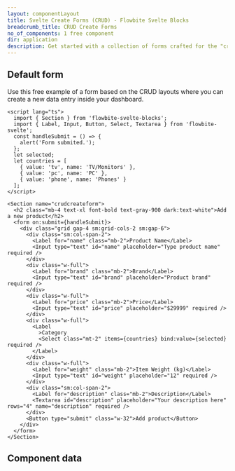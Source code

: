 ```yaml
---
layout: componentLayout
title: Svelte Create Forms (CRUD) - Flowbite Svelte Blocks
breadcrumb_title: CRUD Create Forms
no_of_components: 1 free component
dir: application
description: Get started with a collection of forms crafted for the "create" action from the CRUD layouts featuring form elements coded in Tailwind CSS.
---
```


<script>
  import { TableProp, TableDefaultRow, CompoAttributesViewer } from '../utils'
  import componentData2 from '../component-data/Section.json'
</script>

## Default form

Use this free example of a form based on the CRUD layouts where you can create a new data entry inside your dashboard.

```svelte example
<script lang="ts">
  import { Section } from 'flowbite-svelte-blocks';
  import { Label, Input, Button, Select, Textarea } from 'flowbite-svelte';
  const handleSubmit = () => {
    alert('Form submited.');
  };
  let selected;
  let countries = [
    { value: 'tv', name: 'TV/Monitors' },
    { value: 'pc', name: 'PC' },
    { value: 'phone', name: 'Phones' }
  ];
</script>

<Section name="crudcreateform">
  <h2 class="mb-4 text-xl font-bold text-gray-900 dark:text-white">Add a new product</h2>
  <form on:submit={handleSubmit}>
    <div class="grid gap-4 sm:grid-cols-2 sm:gap-6">
      <div class="sm:col-span-2">
        <Label for="name" class="mb-2">Product Name</Label>
        <Input type="text" id="name" placeholder="Type product name" required />
      </div>
      <div class="w-full">
        <Label for="brand" class="mb-2">Brand</Label>
        <Input type="text" id="brand" placeholder="Product brand" required />
      </div>
      <div class="w-full">
        <Label for="price" class="mb-2">Price</Label>
        <Input type="text" id="price" placeholder="$29999" required />
      </div>
      <div class="w-full">
        <Label
          >Category
          <Select class="mt-2" items={countries} bind:value={selected} required />
        </Label>
      </div>
      <div class="w-full">
        <Label for="weight" class="mb-2">Item Weight (kg)</Label>
        <Input type="text" id="weight" placeholder="12" required />
      </div>
      <div class="sm:col-span-2">
        <Label for="description" class="mb-2">Description</Label>
        <Textarea id="description" placeholder="Your description here" rows="4" name="description" required />
      </div>
      <Button type="submit" class="w-32">Add product</Button>
    </div>
  </form>
</Section>
```

## Component data

<CompoAttributesViewer componentData={componentData2}/>
